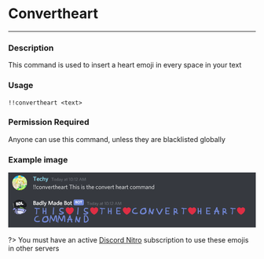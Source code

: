 # Convertheart
---
### Description
This command is used to insert a heart emoji in every space in your text
### Usage
```
!!convertheart <text>
```
### Permission Required
Anyone can use this command, unless they are blacklisted globally

### Example image
![convert example](../images/convertheart.png)

?> You must have an active [Discord Nitro](https://discordapp.com/nitro) subscription to use these emojis in other servers
